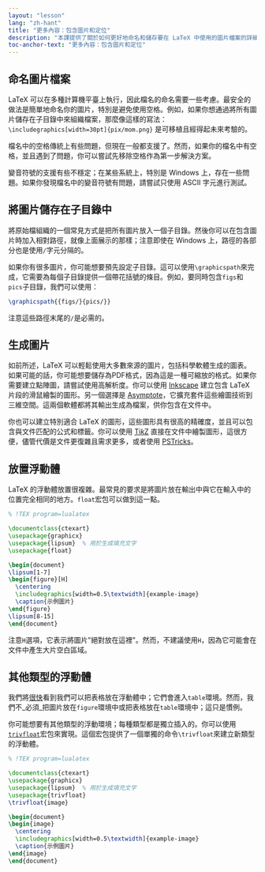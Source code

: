 ```yaml
---
layout: "lesson"
lang: "zh-hant"
title: "更多內容：包含圖片和定位"
description: "本課提供了關於如何更好地命名和儲存要在 LaTeX 中使用的圖片檔案的詳細資訊，以及如何在 LaTeX 中建立自己的圖片。"
toc-anchor-text: "更多內容：包含圖片和定位"
---
```


## 命名圖片檔案

LaTeX 可以在多種計算機平臺上執行，因此檔名的命名需要一些考慮。最安全的做法是簡單地命名你的圖片，特別是避免使用空格。例如，如果你想通過將所有圖片儲存在子目錄中來組織檔案，那麼像這樣的寫法： `\includegraphics[width=30pt]{pix/mom.png}` 是可移植且經得起未來考驗的。

檔名中的空格傳統上有些問題，但現在一般都支援了。然而，如果你的檔名中有空格，並且遇到了問題，你可以嘗試先移除空格作為第一步解決方案。

變音符號的支援有些不穩定；在某些系統上，特別是 Windows 上，存在一些問題。如果你發現檔名中的變音符號有問題，請嘗試只使用 ASCII 字元進行測試。

## 將圖片儲存在子目錄中

將原始檔組織的一個常見方式是把所有圖片放入一個子目錄。然後你可以在包含圖片時加入相對路徑，就像上面展示的那樣；注意即使在 Windows 上，路徑的各部分也是使用`/`字元分隔的。

如果你有很多圖片，你可能想要預先設定子目錄。這可以使用`\graphicspath`來完成，它需要為每個子目錄提供一個帶花括號的條目。例如，要同時包含`figs`和`pics`子目錄，我們可以使用：

<!-- {% raw %} -->
```latex
\graphicspath{{figs/}{pics/}}
```
<!-- {% endraw %} -->

注意這些路徑末尾的`/`是必需的。

## 生成圖片

如前所述，LaTeX 可以輕鬆使用大多數來源的圖片，包括科學軟體生成的圖表。如果可能的話，你可能想要儲存為PDF格式，因為這是一種可縮放的格式。如果你需要建立點陣圖，請嘗試使用高解析度。你可以使用 [Inkscape](https://inkscape.org/) 建立包含 LaTeX 片段的滑鼠繪製的圖形。另一個選擇是 [Asymptote](https://www.ctan.org/pkg/asymptote)，它擴充套件這些繪圖技術到三維空間。這兩個軟體都將其輸出生成為檔案，供你包含在文件中。

你也可以建立特別適合 LaTeX 的圖形，這些圖形具有很高的精確度，並且可以包含與文件匹配的公式和標籤。你可以使用 [Ti*k*Z](https://ctan.org/pkg/pgf) 直接在文件中繪製圖形，這很方便，儘管代價是文件更復雜且需求更多，或者使用 [PSTricks](https://ctan.org/pkg/pstricks-base)。

## 放置浮動體

LaTeX 的浮動體放置很複雜。最常見的要求是將圖片放在輸出中與它在輸入中的位置完全相同的地方。`float`宏包可以做到這一點。

```latex
% !TEX program=lualatex

\documentclass{ctexart}
\usepackage{graphicx}
\usepackage{lipsum}  % 用於生成填充文字
\usepackage{float}

\begin{document}
\lipsum[1-7]
\begin{figure}[H]
  \centering
  \includegraphics[width=0.5\textwidth]{example-image}
  \caption{示例圖片}
\end{figure}
\lipsum[8-15]
\end{document}
```

注意`H`選項，它表示將圖片"絕對放在這裡"。然而，不建議使用`H`，因為它可能會在文件中產生大片空白區域。

## 其他類型的浮動體

我們將[很快](lesson-08)看到我們可以把表格放在浮動體中；它們會進入`table`環境。然而，我們不_必須_把圖片放在`figure`環境中或把表格放在`table`環境中；這只是慣例。

你可能想要有其他類型的浮動環境；每種類型都是獨立插入的。你可以使用[`trivfloat`](https://ctan.org/pkg/trivfloat)宏包來實現。這個宏包提供了一個單獨的命令`\trivfloat`來建立新類型的浮動體。

```latex
% !TEX program=lualatex

\documentclass{ctexart}
\usepackage{graphicx}
\usepackage{lipsum}  % 用於生成填充文字
\usepackage{trivfloat}
\trivfloat{image}

\begin{document}
\begin{image}
  \centering
  \includegraphics[width=0.5\textwidth]{example-image}
  \caption{示例圖片}
\end{image}
\end{document}
```
